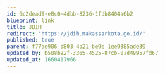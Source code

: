 ```yaml
---
id: 6c2dead9-e8c0-4dbb-8236-1fdb8404a6b2
blueprint: link
title: JDIH
redirect: 'https://jdih.makassarkota.go.id/'
published: true
parent: f77ae906-b803-4b21-be9e-1ee9385ade39
updated_by: b508b92f-3365-4525-87cb-07d49957fd67
updated_at: 1660417966
---
```

